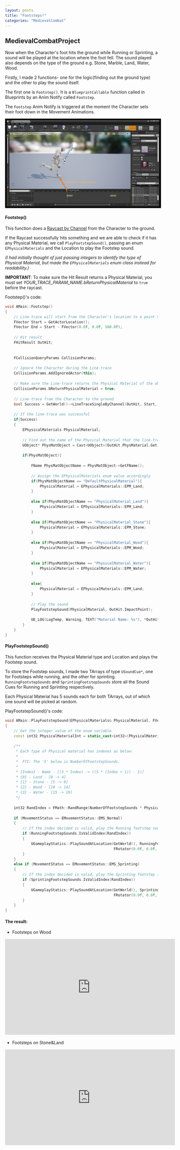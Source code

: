 ```yaml
---
layout: posts
title: "Footsteps!"
categories: "MedievalCombat"
---
```


## MedievalCombatProject

Now when the Character's foot hits the ground while Running or Sprinting, a sound will be played at the location where the foot fell.
The sound played also depends on the type of the ground e.g. Stone, Marble, Land, Water, Wood. 

Firstly, I made 2 functions- one for the logic(finding out the ground type) and the other to play the sound itself.

The first one is `Footstep()`. It is a `BlueprintCallable` function called in Blueprints by an Anim Notify called `Footstep`.

The `Footstep` Anim Notify is triggered at the moment the Character sets their foot down in the Movement Animations.

<img src = "/postassets/FootstepAnimNotify.png"  style="border:5px solid black">

#### Footstep()

This function does a [Raycast by Channel](https://docs.unrealengine.com/en-US/Engine/Physics/Tracing/HowTo/SingleLineTraceByChannel/index.html)
from the Character to the ground.

If the Raycast successfully hits something and we are able to check if it has any Physical Material, we 
call `PlayFootstepSound()`, passing an enum `EPhysicalMaterials` and the Location to play the Footstep sound.

*(I had initially thought of just passing integers to identify the type of Physical Material, but made the `EPhysicalMaterials`
enum class instead for readability.)*

**IMPORTANT**: To make sure the Hit Result returns a Physical Material, you must set *YOUR_TRACE_PARAM_NAME.bReturnPhysicalMaterial* to 
`true` before the raycast.

Footstep()'s code:
```cpp
void AMain::Footstep()
{
	// Line-trace will start from the Character's location to a point 500 units below it.
	FVector Start = GetActorLocation();
	FVector End = Start - FVector(0.0f, 0.0f, 500.0f);

	// Hit result
	FHitResult OutHit;

	
	FCollisionQueryParams CollisionParams;

	// Ignore the Character during the Line-trace
	CollisionParams.AddIgnoredActor(this);

	// Make sure the Line-trace returns the Physical Material of the object it hits
	CollisionParams.bReturnPhysicalMaterial = true;
	
	// Line-trace from the Character to the ground
	bool Success = GetWorld()->LineTraceSingleByChannel(OutHit, Start, End, ECollisionChannel::ECC_Visibility, CollisionParams);

	// If the line-trace was successful
	if(Success)
	{
		EPhysicalMaterials PhysicalMaterial;

		// Find out the name of the Physical Material that the line-trace hit
		UObject* PhysMatObject = Cast<UObject>(OutHit.PhysMaterial.Get());

		if(PhysMatObject){

			FName PhysMatObjectName = PhysMatObject->GetFName();
			
			// Assign the EPhysicalMaterials enum value accordingly
			if(PhysMatObjectName == "DefaultPhysicalMaterial"){
				PhysicalMaterial = EPhysicalMaterials::EPM_Land;
			}

			else if(PhysMatObjectName == "PhysicalMaterial_Land"){
				PhysicalMaterial = EPhysicalMaterials::EPM_Land;
			}

			else if(PhysMatObjectName == "PhysicalMaterial_Stone"){
				PhysicalMaterial = EPhysicalMaterials::EPM_Stone;
			}

			else if(PhysMatObjectName == "PhysicalMaterial_Wood"){
				PhysicalMaterial = EPhysicalMaterials::EPM_Wood;
			}

			else if(PhysMatObjectName == "PhysicalMaterial_Water"){
				PhysicalMaterial = EPhysicalMaterials::EPM_Water;
			}

			else{
				PhysicalMaterial = EPhysicalMaterials::EPM_Land;
			} 			

			// Play the sound
			PlayFootstepSound(PhysicalMaterial, OutHit.ImpactPoint);	

			UE_LOG(LogTemp, Warning, TEXT("Material Name: %s"), *OutHit.PhysMaterial.Get()->GetFName().ToString());
		}
	}
}
```
#### PlayFootstepSound()

This function receives the Physical Material type and Location and plays the Footstep sound.

To store the Footstep sounds, I made two TArrays of type `USoundCue*`, one for Footsteps while running, and the other for sprinting. 
`RunningFootstepSounds` and `SprintingFootstepSounds` store all the Sound Cues for Running and Sprinting respectively.

Each Physical Material has 5 sounds each for both TArrays, out of which one sound will be picked at random.

PlayFootstepSound()'s code:

```cpp
void AMain::PlayFootstepSound(EPhysicalMaterials& PhysicalMaterial, FVector& LocationToPlayAt)
{
	// Get the integer value of the enum variable
	const int32 PhysicalMaterialInt = static_cast<int32>(PhysicalMaterial);

	/**
	 * Each type of Physical material has indexes as below:
	 *
	 *	FYI: The '5' below is NumberOfFootstepSounds.
	 *
	 * {Index} - Name - [(5 * Index) -> ((5 * (Index + 1)) - 1)]
	 * {0} - Land - [0 -> 4]
	 * {1} - Stone - [5 -> 9]
	 * {2} - Wood - [10 -> 14]
	 * {3} - Water - [15 -> 19]
	 */

	int32 RandIndex = FMath::RandRange(NumberOfFootstepSounds * PhysicalMaterialInt, (NumberOfFootstepSounds * (PhysicalMaterialInt + 1) - 1));

	if (MovementStatus == EMovementStatus::EMS_Normal)
	{
		// If the index decided is valid, play the Running footstep sound.
		if (RunningFootstepSounds.IsValidIndex(RandIndex))
		{
			UGameplayStatics::PlaySoundAtLocation(GetWorld(), RunningFootstepSounds[RandIndex], LocationToPlayAt,
			                                      FRotator(0.0f, 0.0f, 0.0f));
		}
	}
	else if (MovementStatus == EMovementStatus::EMS_Sprinting)
	{
		// If the index decided is valid, play the Sprinting footstep sound.
		if (SprintingFootstepSounds.IsValidIndex(RandIndex))
		{
			UGameplayStatics::PlaySoundAtLocation(GetWorld(), SprintingFootstepSounds[RandIndex], LocationToPlayAt,
			                                      FRotator(0.0f, 0.0f, 0.0f));
		}
	}
}
```
#### The result:

- Footsteps on Wood
<iframe src="https://www.youtube.com/embed/DNbTKY93jek" width="560" height="315" frameborder="0"> </iframe>

- Footsteps on Stone&Land
<iframe src="https://www.youtube.com/embed/Ik2yjpyqa1g" width="560" height="315" frameborder="0"> </iframe>
